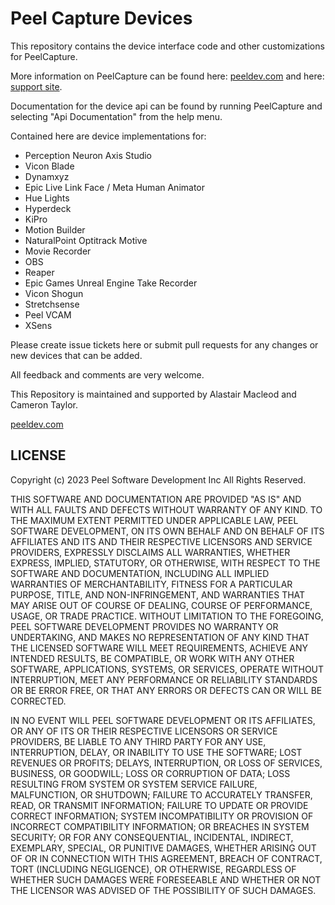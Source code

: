 Peel Capture Devices
====================

This repository contains the device interface code and other customizations
for PeelCapture.

More information on PeelCapture can be found here: 
[peeldev.com](https://peeldev.com/peelcapture) and here:
[support site](https://support.peeldev.com/peelcapture/).

Documentation for the device api can be found by running PeelCapture and
selecting "Api Documentation" from the help menu.

Contained here are device implementations for:

  - Perception Neuron Axis Studio
  - Vicon Blade
  - Dynamxyz
  - Epic Live Link Face / Meta Human Animator
  - Hue Lights
  - Hyperdeck
  - KiPro
  - Motion Builder
  - NaturalPoint Optitrack Motive
  - Movie Recorder
  - OBS
  - Reaper
  - Epic Games Unreal Engine Take Recorder
  - Vicon Shogun
  - Stretchsense 
  - Peel VCAM
  - XSens
  
Please create issue tickets here or submit pull requests for any changes or
new devices that can be added.

All feedback and comments are very welcome.

This Repository is maintained and supported by Alastair Macleod and Cameron Taylor.

[peeldev.com](https://peeldev.com/)

LICENSE
-------

Copyright (c) 2023 Peel Software Development Inc
All Rights Reserved.

THIS SOFTWARE AND DOCUMENTATION ARE PROVIDED "AS IS" AND WITH ALL FAULTS AND DEFECTS WITHOUT WARRANTY OF ANY KIND. TO
THE MAXIMUM EXTENT PERMITTED UNDER APPLICABLE LAW, PEEL SOFTWARE DEVELOPMENT, ON ITS OWN BEHALF AND ON BEHALF OF ITS
AFFILIATES AND ITS AND THEIR RESPECTIVE LICENSORS AND SERVICE PROVIDERS, EXPRESSLY DISCLAIMS ALL WARRANTIES, WHETHER
EXPRESS, IMPLIED, STATUTORY, OR OTHERWISE, WITH RESPECT TO THE SOFTWARE AND DOCUMENTATION, INCLUDING ALL IMPLIED
WARRANTIES OF MERCHANTABILITY, FITNESS FOR A PARTICULAR PURPOSE, TITLE, AND NON-INFRINGEMENT, AND WARRANTIES THAT MAY
ARISE OUT OF COURSE OF DEALING, COURSE OF PERFORMANCE, USAGE, OR TRADE PRACTICE. WITHOUT LIMITATION TO THE FOREGOING,
PEEL SOFTWARE DEVELOPMENT PROVIDES NO WARRANTY OR UNDERTAKING, AND MAKES NO REPRESENTATION OF ANY KIND THAT THE
LICENSED SOFTWARE WILL MEET REQUIREMENTS, ACHIEVE ANY INTENDED RESULTS, BE COMPATIBLE, OR WORK WITH ANY OTHER
SOFTWARE, APPLICATIONS, SYSTEMS, OR SERVICES, OPERATE WITHOUT INTERRUPTION, MEET ANY PERFORMANCE OR RELIABILITY
STANDARDS OR BE ERROR FREE, OR THAT ANY ERRORS OR DEFECTS CAN OR WILL BE CORRECTED.

IN NO EVENT WILL PEEL SOFTWARE DEVELOPMENT OR ITS AFFILIATES, OR ANY OF ITS OR THEIR RESPECTIVE LICENSORS OR SERVICE
PROVIDERS, BE LIABLE TO ANY THIRD PARTY FOR ANY USE, INTERRUPTION, DELAY, OR INABILITY TO USE THE SOFTWARE; LOST
REVENUES OR PROFITS; DELAYS, INTERRUPTION, OR LOSS OF SERVICES, BUSINESS, OR GOODWILL; LOSS OR CORRUPTION OF DATA;
LOSS RESULTING FROM SYSTEM OR SYSTEM SERVICE FAILURE, MALFUNCTION, OR SHUTDOWN; FAILURE TO ACCURATELY TRANSFER, READ,
OR TRANSMIT INFORMATION; FAILURE TO UPDATE OR PROVIDE CORRECT INFORMATION; SYSTEM INCOMPATIBILITY OR PROVISION OF
INCORRECT COMPATIBILITY INFORMATION; OR BREACHES IN SYSTEM SECURITY; OR FOR ANY CONSEQUENTIAL, INCIDENTAL, INDIRECT,
EXEMPLARY, SPECIAL, OR PUNITIVE DAMAGES, WHETHER ARISING OUT OF OR IN CONNECTION WITH THIS AGREEMENT, BREACH OF
CONTRACT, TORT (INCLUDING NEGLIGENCE), OR OTHERWISE, REGARDLESS OF WHETHER SUCH DAMAGES WERE FORESEEABLE AND WHETHER
OR NOT THE LICENSOR WAS ADVISED OF THE POSSIBILITY OF SUCH DAMAGES.